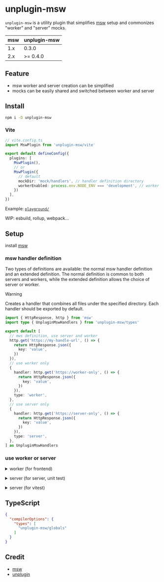 # unplugin-msw

`unplugin-msw` is a utility plugin that simplifies [msw](https://mswjs.io/) setup and commonizes "worker" and "server" mocks.

| msw | unplugin-msw |
| -- | -- |
| 1.x | 0.3.0 |
| 2.x | >= 0.4.0 |

## Feature
- msw worker and server creation can be simplified
- mocks can be easily shared and switched between worker and server

## Install

```bash
npm i -D unplugin-msw
```

### Vite

```ts
// vite.config.ts
import MswPlugin from 'unplugin-msw/vite'

export default defineConfig({
  plugins: [
    MswPlugin(),
    // or
    MswPlugin({
      // default
      mockDir: 'mock/handlers', // handler definition directory
      workerEnabled: process.env.NODE_ENV === 'development', // worker startup condition
    })
  ],
})
```

Example: [`playground/`](./playground/)

WIP: esbuild, rollup, webpack...

## Setup

install [msw](https://mswjs.io/docs/getting-started/install)

### msw handler definition

Two types of definitions are available: the normal msw handler definition and an extended definition.
The normal definition is common to both servers and workers, while the extended definition allows the choice of server or worker.

> [!WARNING]
> Creates a handler that combines all files under the specified directory. Each handler should be exported by default.

```ts
import { HttpResponse, http } from 'msw'
import type { UnpluginMswHandlers } from 'unplugin-msw/types'

export default [
  // mws definition, use server and worker
  http.get('https://my-handle-url', () => {
    return HttpResponse.json({
      key: 'value',
    })
  }),
  // use worker only
  {
    handler: http.get('https://worker-only', () => {
      return HttpResponse.json({
        key: 'value',
      })
    }),
    type: 'worker',
  },
  // use server only
  {
    handler: http.get('https://server-only', () => {
      return HttpResponse.json({
        key: 'value',
      })
    }),
    type: 'server',
  },
] as UnpluginMswHandlers
```

### use worker or server

<details>
<summary>worker (for frontend)</summary><br>

setup [msw worker](https://mswjs.io/docs/getting-started/integrate/browser)


```ts
import { worker } from 'unplugin-msw/worker'

// worker is undefined when 'workerEnabled' === false
worker?.start()
```

<br></details>


<details>
<summary>server (for server, unit test)</summary><br>

```ts
// unit test
import { server } from 'unplugin-msw/server'

beforeAll(() => {
  server.listen()
})

afterAll(() => {
  server.close()
})
```

<br></details>

<details>
<summary>server (for vitest)</summary><br>

```ts
import { setupVitest } from 'unplugin-msw/server/vitest'

/**
 * setupVitest is shorthand
 * () => {
 *   beforeAll(() => server.listen())
 *   afterEach(() => server.resetHandlers())
 *   afterAll(() => server.close())
 * }
 */
setupVitest()
```

<br></details>

## TypeScript

```json
{
  "compilerOptions": {
    "types": [
      "unplugin-msw/globals"
    ]
  }
}
```

## Credit

- [msw](https://mswjs.io/)
- [unplugin](https://github.com/unjs/unplugin)
